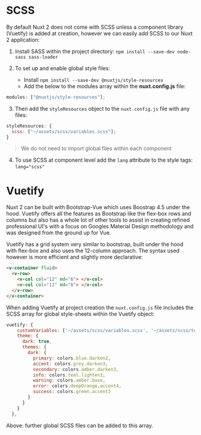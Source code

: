 # SCSS

By default Nuxt 2 does not come with SCSS unless a component library (Vuetify) is added at creation, however we can easily add SCSS to our Nuxt 2 application:

1. Install SASS within the project directory: `npm install --save-dev node-sass sass-loader`

2. To set up and enable global style files:

   - Install `npm install --save-dev @nuxtjs/style-resources`
   - Add the below to the modules array within the **nuxt.config.js** file:

```js
modules: ["@nuxtjs/style-resources"];
```

3. Then add the `styleResources` object to the `nuxt.config.js` file with any files:

```js
styleResources: {
  scss: ["~/assets/scss/variables.scss"];
}
```

> We do not need to import global files within each component

4. To use SCSS at component level add the `lang` attribute to the style tags: `lang="scss"`

# Vuetify

Nuxt 2 can be built with Bootstrap-Vue which uses Boostrap 4.5 under the hood. Vuetify offers all the features as Bootstrap like the flex-box rows and columns but also has a whole lot of other tools to assist in creating refined professional UI's with a focus on Googles Material Design methodology and was designed from the ground up for Vue.

Vuetify has a grid system very similar to bootstrap, built under the hood with flex-box and also uses the 12-column approach. The syntax used however is more efficient and slightly more declarative:

```html
<v-container fluid>
  <v-row>
    <v-col col="12" md="6"> </v-col>
    <v-col col="12" md="6"> </v-col>
  </v-row>
</v-container>
```

When adding Vuetify at project creation the `nuxt.config.js` file includes the SCSS array for global style-sheets within the Vuetify object:

```js
vuetify: {
    customVariables: ['~/assets/scss/variables.scss', '~/assets/scss/test.scss'],
    theme: {
      dark: true,
      themes: {
        dark: {
          primary: colors.blue.darken2,
          accent: colors.grey.darken3,
          secondary: colors.amber.darken3,
          info: colors.teal.lighten1,
          warning: colors.amber.base,
          error: colors.deepOrange.accent4,
          success: colors.green.accent3
        }
      }
    }
  },
```

Above: further global SCSS files can be added to this array.
